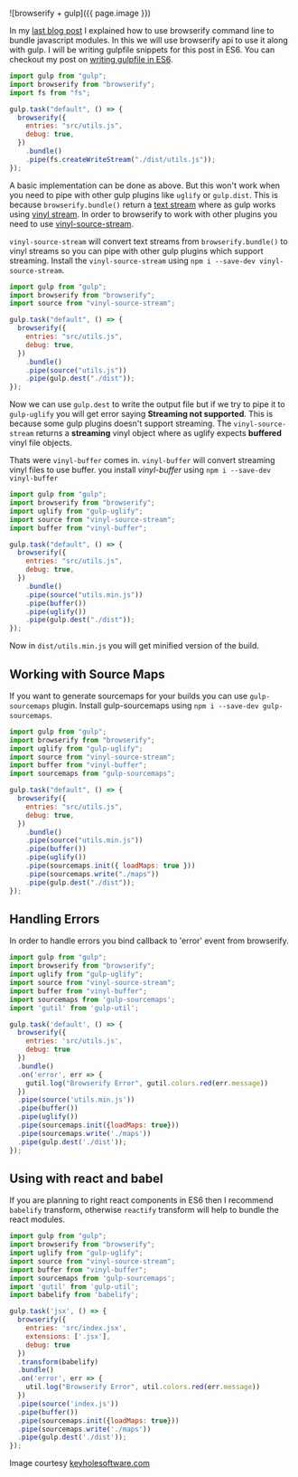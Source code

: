 <!--


---
 "Browserify with gulp"
excerpt: "Browserify with gulp"
date: 2016-02-03 00:00:00 IST
updated: 2016-02-03 00:00:00 IST
categories: javascript
tags: browserify, gulp
image: https://keyholesoftware.com/wp-content/uploads/Browserify-5.png
---

-->
<!DOCTYPE html>
<html>

<head>
  <title>basic-git-workflow</title>
  <meta charset="utf-8">
  <meta name="viewport" content="width=device-width, initial-scale=1.0">

  <link rel="stylesheet" href="./css/bootstrap.css">
  <link rel="stylesheet" href="./css/bootstrap.grid.css">
  <link rel="stylesheet" href="./css/bootstrap.min.css">
  <link rel="stylesheet" href="./css/bootstrap-reboot.min.css">
  <link rel="stylesheet" href="./css/bootstrap.css.map">
  <link rel="stylesheet" href="./css/blog-home.css">
  <link rel="stylesheet" href="./css/prism.css">
  <script async defer src="./css/prism.js"></script>
</head>

<body>

![browserify + gulp]({{ page.image }})

In my [last blog post](/2016/01/browserify.html) I explained how to use browserify command line to bundle javascript modules. In this we will use browserify api to use it along with gulp. I will be writing gulpfile snippets for this post in ES6. You can checkout my post on [writing gulpfile in ES6](/2016/01/writing-gulpfile-in-es6.html).

```js
import gulp from "gulp";
import browserify from "browserify";
import fs from "fs";

gulp.task("default", () => {
  browserify({
    entries: "src/utils.js",
    debug: true,
  })
    .bundle()
    .pipe(fs.createWriteStream("./dist/utils.js"));
});
```

A basic implementation can be done as above. But this won't work when you need to pipe with other gulp plugins like `uglify` or `gulp.dist`. This is because `browserify.bundle()` return a [text stream](https://github.com/substack/node-browserify#bbundlecb) where as gulp works using [vinyl stream](https://github.com/gulpjs/vinyl). In order to browserify to work with other plugins you need to use [vinyl-source-stream](https://github.com/hughsk/vinyl-source-stream).

`vinyl-source-stream` will convert text streams from `browserify.bundle()` to vinyl streams so you can pipe with other gulp plugins which support streaming. Install the `vinyl-source-stream` using `npm i --save-dev vinyl-source-stream`.

```js
import gulp from "gulp";
import browserify from "browserify";
import source from "vinyl-source-stream";

gulp.task("default", () => {
  browserify({
    entries: "src/utils.js",
    debug: true,
  })
    .bundle()
    .pipe(source("utils.js"))
    .pipe(gulp.dest("./dist"));
});
```

Now we can use `gulp.dest` to write the output file but if we try to pipe it to `gulp-uglify` you will get error saying **Streaming not supported**. This is because some gulp plugins doesn't support streaming. The `vinyl-source-stream` returns a **streaming** vinyl object where as uglify expects **buffered** vinyl file objects.

Thats were `vinyl-buffer` comes in. `vinyl-buffer` will convert streaming vinyl files to use buffer. you install _vinyl-buffer_ using `npm i --save-dev vinyl-buffer`

```js
import gulp from "gulp";
import browserify from "browserify";
import uglify from "gulp-uglify";
import source from "vinyl-source-stream";
import buffer from "vinyl-buffer";

gulp.task("default", () => {
  browserify({
    entries: "src/utils.js",
    debug: true,
  })
    .bundle()
    .pipe(source("utils.min.js"))
    .pipe(buffer())
    .pipe(uglify())
    .pipe(gulp.dest("./dist"));
});
```

Now in `dist/utils.min.js` you will get minified version of the build.

## Working with Source Maps

If you want to generate sourcemaps for your builds you can use `gulp-sourcemaps` plugin. Install gulp-sourcemaps using `npm i --save-dev gulp-sourcemaps`.

```js
import gulp from "gulp";
import browserify from "browserify";
import uglify from "gulp-uglify";
import source from "vinyl-source-stream";
import buffer from "vinyl-buffer";
import sourcemaps from "gulp-sourcemaps";

gulp.task("default", () => {
  browserify({
    entries: "src/utils.js",
    debug: true,
  })
    .bundle()
    .pipe(source("utils.min.js"))
    .pipe(buffer())
    .pipe(uglify())
    .pipe(sourcemaps.init({ loadMaps: true }))
    .pipe(sourcemaps.write("./maps"))
    .pipe(gulp.dest("./dist"));
});
```

## Handling Errors

In order to handle errors you bind callback to 'error' event from browserify.

```js
import gulp from "gulp";
import browserify from "browserify";
import uglify from "gulp-uglify";
import source from "vinyl-source-stream";
import buffer from "vinyl-buffer";
import sourcemaps from 'gulp-sourcemaps';
import 'gutil' from 'gulp-util';

gulp.task('default', () => {
  browserify({
    entries: 'src/utils.js',
    debug: true
  })
  .bundle()
  .on('error', err => {
    gutil.log("Browserify Error", gutil.colors.red(err.message))
  })
  .pipe(source('utils.min.js'))
  .pipe(buffer())
  .pipe(uglify())
  .pipe(sourcemaps.init({loadMaps: true}))
  .pipe(sourcemaps.write('./maps'))
  .pipe(gulp.dest('./dist'));
});
```

## Using with react and babel

If you are planning to right react components in ES6 then I recommend `babelify` transform, otherwise `reactify` transform will help to bundle the react modules.

```js
import gulp from "gulp";
import browserify from "browserify";
import uglify from "gulp-uglify";
import source from "vinyl-source-stream";
import buffer from "vinyl-buffer";
import sourcemaps from 'gulp-sourcemaps';
import 'gutil' from 'gulp-util';
import babelify from 'babelify';

gulp.task('jsx', () => {
  browserify({
    entries: 'src/index.jsx',
    extensions: ['.jsx'],
    debug: true
  })
  .transform(babelify)
  .bundle()
  .on('error', err => {
    util.log("Browserify Error", util.colors.red(err.message))
  })
  .pipe(source('index.js'))
  .pipe(buffer())
  .pipe(sourcemaps.init({loadMaps: true}))
  .pipe(sourcemaps.write('./maps'))
  .pipe(gulp.dest('./dist'));
});
```

Image courtesy [keyholesoftware.com](https://keyholesoftware.com)
